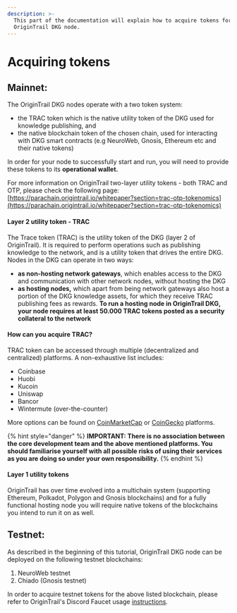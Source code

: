 ```yaml
---
description: >-
  This part of the documentation will explain how to acquire tokens for your
  OriginTrail DKG node.
---
```


# Acquiring tokens

## Mainnet:

The OriginTrail DKG nodes operate with a two token system:&#x20;

* the TRAC token which is the native utility token of the DKG used for knowledge publishing, and&#x20;
* the native blockchain token of the chosen chain, used for interacting with DKG smart contracts (e.g NeuroWeb, Gnosis, Ethereum etc and their native tokens)

In order for your node to successfully start and run, you will need to provide these tokens to its **operational wallet.**

For more information on OriginTrail two-layer utility tokens - both TRAC and OTP, please check the following page: [https://parachain.origintrail.io/whitepaper?section=trac-otp-tokenomics](https://parachain.origintrail.io/whitepaper?section=trac-otp-tokenomics)

#### Layer 2 utility token - TRAC

The Trace token (TRAC) is the utility token of the DKG (layer 2 of OriginTrail). It is required to perform operations such as publishing knowledge to the network, and is a utility token that drives the entire DKG. Nodes in the DKG can operate in two ways:&#x20;

* **as non-hosting network gateways**, which enables access to the DKG and communication with other network nodes, without hosting the DKG
* **as hosting nodes,** which apart from being network gateways also host a portion of the DKG knowledge assets, for which they receive TRAC publishing fees as rewards. **To run a hosting node in OriginTrail DKG, your node requires at least 50.000 TRAC tokens posted as a security collateral to the network**

#### How can you acquire TRAC?&#x20;

TRAC token can be accessed through multiple (decentralized and centralized) platforms. A non-exhaustive list includes:

* Coinbase&#x20;
* Huobi&#x20;
* Kucoin&#x20;
* Uniswap&#x20;
* Bancor&#x20;
* Wintermute (over-the-counter)

More options can be found on [CoinMarketCap](https://coinmarketcap.com/currencies/origintrail/) or [CoinGecko](https://www.coingecko.com/en/coins/origintrail#markets) platforms.

{% hint style="danger" %}
**IMPORTANT: There is no association between the core development team and the above mentioned platforms. You should familiarise yourself with all possible risks of using their services as you are doing so under your own responsibility.**
{% endhint %}

#### Layer 1 utility tokens

OriginTrail has over time evolved into a multichain system (supporting Ethereum, Polkadot, Polygon and Gnosis blockchains) and for a fully functional hosting node you will require native tokens of the blockchains you intend to run it on as well.

## Testnet:

As described in the beginning of this tutorial, OriginTrail DKG node can be deployed on the following testnet blockchains:

1. NeuroWeb testnet
2. Chiado (Gnosis testnet)

In order to acquire testnet tokens for the above listed blockchain, please refer to OriginTrail's Discord Faucet usage [instructions](../useful-resources/dkg-testnet-faucet.md).
